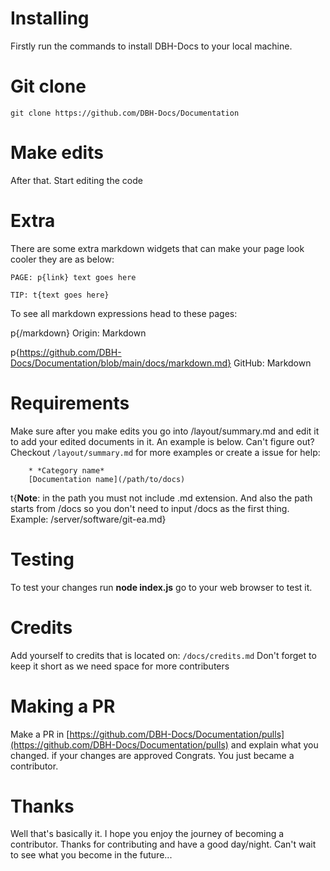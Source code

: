 # Installing

Firstly run the commands to install DBH-Docs to your local machine.

# Git clone

```
git clone https://github.com/DBH-Docs/Documentation
```

# Make edits

After that. Start editing the code

# Extra

There are some extra markdown widgets that can make your page look cooler they are as below:

```
PAGE: p{link} text goes here
```

```
TIP: t{text goes here}
```

To see all markdown expressions head to these pages:

p{/markdown} Origin: Markdown

p{https://github.com/DBH-Docs/Documentation/blob/main/docs/markdown.md} GitHub: Markdown

# Requirements

Make sure after you make edits you go into /layout/summary.md and edit it to add your edited documents in it. An example is below. Can't figure out? Checkout `/layout/summary.md` for more examples or create a issue for help:

```
    * *Category name*
    [Documentation name](/path/to/docs)
```

t{**Note**: in the path you must not include .md extension. And also the path starts from /docs so you don't need to input /docs as the first thing. Example: /server/software/git-ea.md}

# Testing

To test your changes run **node index.js** go to your web browser to test it.

# Credits

Add yourself to credits that is located on: `/docs/credits.md`
Don't forget to keep it short as we need space for more contributers


# Making a PR

Make a PR in [https://github.com/DBH-Docs/Documentation/pulls](https://github.com/DBH-Docs/Documentation/pulls) and explain what you changed. if your changes are approved Congrats. You just became a contributor.

# Thanks

Well that's basically it. I hope you enjoy the journey of becoming a contributor. Thanks for contributing and have a good day/night. Can't wait to see what you become in the future...
